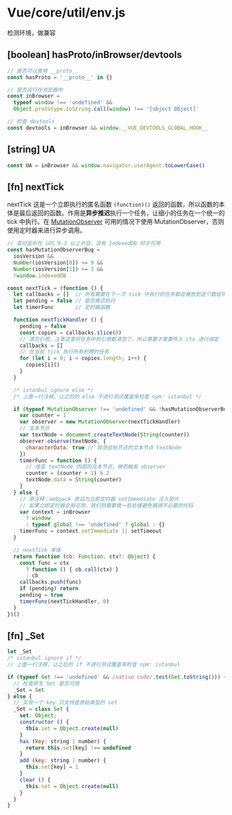 # Vue/core/util/env.js

检测环境，做兼容

## [boolean] hasProto/inBrowser/devtools

``` javascript
// 是否可以使用 __proto__
const hasProto = '__proto__' in {}

// 是否运行在浏览器中
const inBrowser =
  typeof window !== 'undefined' &&
  Object.prototype.toString.call(window) !== '[object Object]'

// 检查 devtools
const devtools = inBrowser && window.__VUE_DEVTOOLS_GLOBAL_HOOK__

```

## [string] UA
``` javascript
const UA = inBrowser && window.navigator.userAgent.toLowerCase()
```

## [fn] nextTick

nextTick 这是一个立即执行的匿名函数 `(function)()` 返回的函数，所以函数的本体是最后返回的函数。作用是**异步推迟**执行一个任务，让细小的任务在一个统一的 tick 中执行。在 [MutationObserver](https://developer.mozilla.org/zh-CN/docs/Web/API/MutationObserver#MutationObserverInit) 可用的情况下使用 MutationObserver，否则使用定时器来进行异步调用。

``` javascript
// 变动监听在 iOS 9.3 以上并且，没有 IndexedDB 时才可用
const hasMutationObserverBug =
  iosVersion &&
  Number(iosVersion[0]) >= 9 &&
  Number(iosVersion[1]) >= 3 &&
  !window.indexedDB

const nextTick = (function () {
  let callbacks = []  // 所有需要在下一次 tick 中执行的任务都会被放到这个数组中
  let pending = false // 是否推迟执行
  let timerFunc       // 定时器函数

  function nextTickHandler () {
    pending = false
    const copies = callbacks.slice(0)
    // 清空引用，注意这里将任务中的引用都清空了，所以需要才需要传入 ctx 进行绑定
    callbacks = []
    // 在当前 tick 执行所有积攒的任务
    for (let i = 0; i < copies.length; i++) {
      copies[i]()
    }
  }

  /* istanbul ignore else */
  /* 上面一行注释，让之后的 else 不进行测试覆盖率检查 npm: istanbul */

  if (typeof MutationObserver !== 'undefined' && !hasMutationObserverBug) {
    var counter = 1
    var observer = new MutationObserver(nextTickHandler)
    // 文本节点
    var textNode = document.createTextNode(String(counter))
    observer.observe(textNode, {
      characterData: true // 观测目标节点的文本节点 textNode
    })
    timerFunc = function () {
      // 改变 textNode 内部的文本节点，继而触发 observer
      counter = (counter + 1) % 2
      textNode.data = String(counter)
    }
  } else {
    // 原注释：webpack 尝试为立即定时器 setImmediate 注入垫片
    // 如果立即定时器全局可用，我们则需要做一些处理避免捆绑不必要的代码
    var context = inBrowser
      ? window
      : typeof global !== 'undefined' ? global : {}
    timerFunc = context.setImmediate || setTimeout
  }

  // nextTick 本体
  return function (cb: Function, ctx?: Object) {
    const func = ctx
      ? function () { cb.call(ctx) }
      : cb
    callbacks.push(func)
    if (pending) return
    pending = true
    timerFunc(nextTickHandler, 0)
  }
})()
```

## [fn] \_Set

``` javascript
let _Set
/* istanbul ignore if */
// 上面一行注释，让之后的 if 不进行测试覆盖率检查 npm: istanbul

if (typeof Set !== 'undefined' && /native code/.test(Set.toString())) {
  // 检查原生 Set 是否可用
  _Set = Set
} else {
  // 实现一个 key 只支持是原始类型的 set
  _Set = class Set {
    set: Object;
    constructor () {
      this.set = Object.create(null)
    }
    has (key: string | number) {
      return this.set[key] !== undefined
    }
    add (key: string | number) {
      this.set[key] = 1
    }
    clear () {
      this.set = Object.create(null)
    }
  }
}

```
